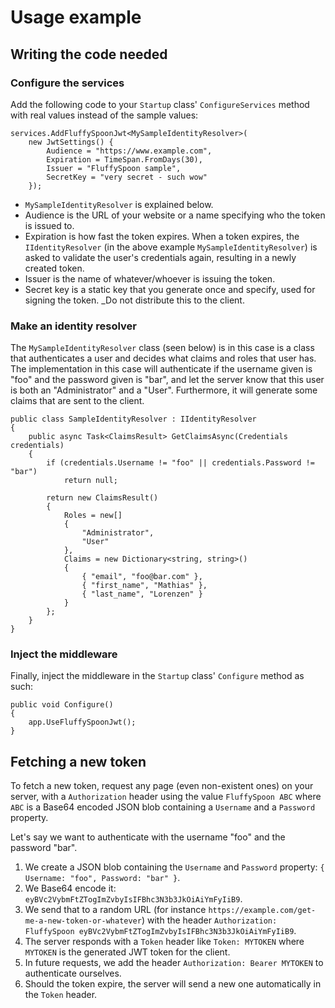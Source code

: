 # Usage example
## Writing the code needed
### Configure the services
Add the following code to your `Startup` class' `ConfigureServices` method with real values instead of the sample values:

```
services.AddFluffySpoonJwt<MySampleIdentityResolver>(
    new JwtSettings() {
		Audience = "https://www.example.com",
		Expiration = TimeSpan.FromDays(30),
		Issuer = "FluffySpoon sample",
		SecretKey = "very secret - such wow"
    });
```

- `MySampleIdentityResolver` is explained below.
- Audience is the URL of your website or a name specifying who the token is issued to.
- Expiration is how fast the token expires. When a token expires, the `IIdentityResolver` (in the above example `MySampleIdentityResolver`) is asked to validate the user's credentials again, resulting in a newly created token.
- Issuer is the name of whatever/whoever is issuing the token.
- Secret key is a static key that you generate once and specify, used for signing the token. _Do not distribute this to the client.

### Make an identity resolver
The `MySampleIdentityResolver` class (seen below) is in this case is a class that authenticates a user and decides what claims and roles that user has. The implementation in this case will authenticate if the username given is "foo" and the password given is "bar", and let the server know that this user is both an "Administrator" and a "User". Furthermore, it will generate some claims that are sent to the client.

```
public class SampleIdentityResolver : IIdentityResolver
{
	public async Task<ClaimsResult> GetClaimsAsync(Credentials credentials)
	{
		if (credentials.Username != "foo" || credentials.Password != "bar")
			return null;

		return new ClaimsResult()
		{
			Roles = new[]
			{
				"Administrator",
				"User"
			},
			Claims = new Dictionary<string, string>()
			{
				{ "email", "foo@bar.com" },
				{ "first_name", "Mathias" },
				{ "last_name", "Lorenzen" }
			}
		};
	}
}
```

### Inject the middleware
Finally, inject the middleware in the `Startup` class' `Configure` method as such:

```
public void Configure()
{
	app.UseFluffySpoonJwt();
}
```

## Fetching a new token
To fetch a new token, request any page (even non-existent ones) on your server, with a `Authorization` header using the value `FluffySpoon ABC` where `ABC` is a Base64 encoded JSON blob containing a `Username` and a `Password` property.

Let's say we want to authenticate with the username "foo" and the password "bar".

1. We create a JSON blob containing the `Username` and `Password` property: `{ Username: "foo", Password: "bar" }`.
2. We Base64 encode it: `eyBVc2VybmFtZTogImZvbyIsIFBhc3N3b3JkOiAiYmFyIiB9`.
3. We send that to a random URL (for instance `https://example.com/get-me-a-new-token-or-whatever`) with the header `Authorization: FluffySpoon eyBVc2VybmFtZTogImZvbyIsIFBhc3N3b3JkOiAiYmFyIiB9`.
4. The server responds with a `Token` header like `Token: MYTOKEN` where `MYTOKEN` is the generated JWT token for the client.
5. In future requests, we add the header `Authorization: Bearer MYTOKEN` to authenticate ourselves.
6. Should the token expire, the server will send a new one automatically in the `Token` header.